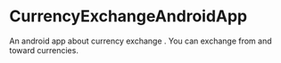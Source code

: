 # CurrencyExchangeAndroidApp

An android app about currency exchange .
You can exchange from and toward currencies.
